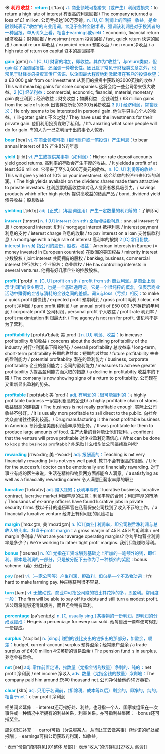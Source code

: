 ☀ <font color="red">**利润 收益：**</font>
<font color="sky blue">**return**</font> [rɪ'tə:n] 
<font color="#0070c0">vt. 商业领域可指带来（或产生）利润或损失：</font>to return a high rate of interest 有很高的利息回报 / The company returned a loss of £1 million. 公司亏损达100万英镑。<font color="#0070c0">n. [U, C] 利润上的回报，收益，是金融领域表示“收益”的专业用词，常见于各种金融术语，强调该利润是对于投资者的一种回报。单从词义上看，相当于earnings或yield：</font>economic, financial return 经济收益；财务回报 / investment return 投资回报 / fast, quick return 快速的回报 / annual return 年收益 / expected return 预期收益 / net return 净收益 / a high rate of return on capital 资本的高回报率

<font color="sky blue">**gain**</font> [ɡeɪn] 
<font color="#0070c0">n. 1 [C, U] 财富的增加，即收益。其作为“收益”，与return类似，但gain除了强调回报性，还强调一种增长性。因此除了常见于财经类文章之外，也常见于财经类的投资宣传广告语，以企图最大程度地刺激起潜在客户的投资欲望：</font>a £3 000 gain from our investment 从我们的投资中获取的3000英镑的收益 / This will mean big gains for some companies. 这将会给一些公司带来很大收益。<font color="#0070c0">2 [C] 经济利益：</font>commercial, economic, financial, material, monetary gain 商业利润；经济收益；财务收益；物质利益；金钱利益 / £3 million gains from the sale of stock 出售存货所获的300万英镑收益 <font color="#0070c0">3 [U] 经济利润，常含贬义：</font>He only seems to be interested in personal gain. 他似乎只关心个人的收益。/ ill-gotten gains 不义之财 / They have used the investments for their private gain. 他们利用投资谋取了私利。/ It’s amazing what some people will do for gain. 有的人为一己之利而干出的事令人惊讶。

<font color="sky blue">**bear**</font> [beə] 
<font color="#0070c0">vt. 在商业领域可指（银行账户或一笔投资）产生利息：</font>to bear annual interest of 8% 产生8%的年息
           
<font color="sky blue">**yield**</font> [ji:ld]
<font color="#0070c0">vt. 产生或提供某事物（如利润）：</font>Higher-rate deposit accounts yield good returns. 高利率的存款会产生丰厚的收益。/ It yielded a profit of at least $36 million. 它带来了至少3,600万美元的收益。<font color="#0070c0">n. [C, U] 利润等的收益：</font>This will give a yield of 10% on your investment. 这会给你的投资带来10%的利润。/ The high yields available on the dividend shares made them attractive to private investors. 红利股票的高收益率对私人投资者极具吸引力。/ savings products which offer high yields 提供高收益的储蓄产品 / bond, dividend yield 债券收益；股息收益
           
<font color="sky blue">**yielding**</font> [ˈji:ldɪŋ]
<font color="#0070c0">adj. [正式]（与副词连用）产生一定数量的利润等的：</font>了解即可

<font color="sky blue">**interest**</font> ['ɪntrɪst] 
<font color="#0070c0">n. 1 [U] interest (on sth) 金融领域指利息：</font>annual interest 年息 / compound interest 复利 / mortgage interest 抵押利息 / interest payment 利息的支付 / interest charge 利息的收取 / to pay interest on a loan 支付借款利息 / a mortgage with a high rate of interest 高利率的按揭 <font color="#0070c0">2 [C] 常用复数，interest (in sth) 指公司的股份，股权，权益：</font>American interests in Europe (= money invested in European countries) 在欧洲的美国权益 / minority interest 少数股权 / joint interest 共同拥有的股权 / banking, business, commercial interest 银行股权；企业股权；商业股权 / He has controlling interests in several ventures. 他拥有好几家企业的控股股权。

<font color="sky blue">**profit**</font> ['prɒfɪt] 
<font color="#0070c0">n. [C, U] profit on sth / profit from sth 商业利润。是商业上表示“利润”的专业用词，也是一个基础通用词。它是一个很纯粹的概念，仅表示商业活动中赚得的金钱与消耗的金钱之间的差额。词义与loss（亏损）相反：</font>to make a quick profit 赚快钱 / expected profit 预期利润 / gross profit 毛利 / clear, net profit 净利润 / pure profit 纯利润 / an annual profit of £50 000 5万英镑的年利润 / corporate profit 公司利润 / personal profit 个人收益 / profit rate 利润率 / profit maximization 利润最大化 / The agency is not run for profit. 该机构不是为了营利。
                      
<font color="sky blue">**profitability**</font> [ˌprɒfɪtəˈbɪləti; 美 ˌprɑ:f-]
<font color="#0070c0">n. [U] 利润、收益：</font>to increase profitability 增加收益 / concerns about the declining profitability of the industry 对行业利润率下降的担心 / overall profitability 总收益率 / long-term, short-term profitability 长期的收益率；短期的收益率 / future profitability 未来的盈利能力 / potential profitability 潜在的盈利能力 / business, corporate profitability 企业的盈利能力；公司的盈利能力 / measures to achieve greater profitability 为提高盈利能力而采取的措施 / a decline in profitability 收益率的下降 / The company is now showing signs of a return to profitability. 公司现在又重新显出盈利的势头。
           
<font color="sky blue">**profitable**</font> [ˈprɒfɪtəbl; 美 ˈprɑ:f-]
<font color="#0070c0">adj. 有利润的；很可能赢利的：</font>a highly profitable business 一家赢利很高的企业b/ a highly profitable chain of stores 收益很高的连锁店 / The business is not really profitable enough. 实际上公司收益不够好。/ It is usually more profitable to sell direct to the public. 向社会大众直销往往获利较高。/ Drug manufacturing is the most profitable business in America. 制药业是美国利润最丰厚的业务。/ It was profitable for them to produce large amounts of food. 生产大量的食物能让他们获利。/ confident that the venture will prove profitable 对企业盈利充满信心 / What can be done to keep the business profitable? 能采取什么措施使公司继续盈利呢?      
    
<font color="sky blue">**rewarding**</font> [rɪˈwɔ:dɪŋ; 美 -ˈwɔ:rd-]
<font color="#0070c0">adj. 报酬高的：</font>Teaching is not very financially rewarding (= is not very well paid). 教书不会有很高的报酬。/ Life for the successful doctor can be emotionally and financially rewarding. 对于事业有成的医生来说，生活在精神和物质两方面都能令人满意。/ a satisfying as well as a financially rewarding career 令人满意且薪水丰厚的职业

<font color="sky blue">**lucrative**</font> [ˈlu:krətɪv]
<font color="#0070c0">adj. 赚大钱的；获利丰厚的：</font>lucrative business, lucrative contract, lucrative market 利润丰厚的生意；利润丰厚的合同；利润丰厚的市场 / Thousands of ex-army officers have found lucrative jobs in private security firms. 数以千计的退伍军官在私营保安公司找到了收入不菲的工作。/ a financially lucrative venture 经济上有利可图的风险项目

<font color="sky blue">**margin**</font> [ˈmɑ:dʒɪn; 美 ˈmɑ:rdʒən]
<font color="#0070c0">n. [C] [商业] 利润率，即公司税后净利润与总收入的比率。相当于profit margin：</font>a gross margin of 45% 45%的毛利率 / net margin 净利率 / What are your average operating margins? 你的平均营业利润率是多少？/ We're working to rather tight profit margins. 我们只能赚取薄利。
 
<font color="sky blue">**bonus**</font> ['bəʊnəs] 
<font color="#0070c0">n. [C] 尤指在工资或酬劳基础之上所加的一笔额外的钱，即红利。原本是利润的一部分，只是被分配下去作为了一种额外的奖励：</font>bonus scheme（英）分红计划

<font color="sky blue">**pay**</font> [peɪ] 
<font color="#0070c0">vi.（一家公司等）产生利润，即盈利。但仅是一个不及物动词：</font>It’s hard to make farming pay. 种庄稼获利很不容易。

<font color="sky blue">**turn**</font> [tə:n] 
<font color="#0070c0">vt. 无被动式，商业中可指公司赚的钱比其花掉的多，即盈利。常用度一般：</font>The firm will be able to pay off its debts and still turn a modest profit. 该公司将能够还清其债务，而且还会稍有盈利。

<font color="sky blue">**percentage**</font> [pə'sentɪdӡ] 
<font color="#0070c0">n. [C, usually sing.] 某事物的一份利润，即利润的分成或提成：</font>He gets a percentage for every car sold. 他每售出一辆车便可得到一份提成。

<font color="sky blue">**surplus**</font> ['sə:pləs] 
<font color="#0070c0">n. [sing.] 赚到的钱比支出的钱多出的那部分，如盈余，顺差：</font>budget, current-account surplus 预算盈余；经常账户盈余 / a trade surplus of £400 million 4亿英镑的贸易盈余 / The pension fund is in surplus. 养老金有盈余。

<font color="sky blue">**net**</font> [net] 
<font color="#0070c0">adj. 常作前置定语，指数量（尤指金钱的数量）净剩的、纯的：</font>net profit 净利润 / net income 净收入 <font color="#0070c0">adv. 数量（尤指金钱的数量）净剩地：</font>The company paid him around £500 thousand net. 公司净付给他约50万英镑。

<font color="sky blue">**clear**</font> [klɪə] 
<font color="#0070c0">adj. 只用于名词前，（扣除税、成本等以后）剩余的，即净的，纯的，相当于net：</font>clear profit 净利润

相关词义延伸：
· interest还可指好处、利益。也可指一个人、国家或组织在一次事件或一种情况中所拥有的利益关系，利害关系。亦可指利益集团；
· bonus还可指奖金。

周边词汇补充：
· carrot可指（为说服某人，从而让其去做某事）所许诺的好处或报酬；
· earnings可指公司获取的利润，如收益。

· 表示“份额”的词群见[[01整体 局部]]
· 表示“收入”的词群见[[27收入 薪资]]
